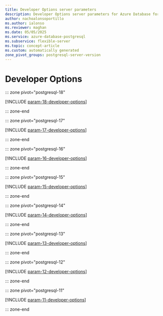 ```yaml
---
title: Developer Options server parameters
description: Developer Options server parameters for Azure Database for PostgreSQL flexible server.
author: nachoalonsoportillo
ms.author: ialonso
ms.reviewer: maghan
ms.date: 05/05/2025
ms.service: azure-database-postgresql
ms.subservice: flexible-server
ms.topic: concept-article
ms.custom: automatically generated
zone_pivot_groups: postgresql-server-version
---
```

# Developer Options


::: zone pivot="postgresql-18"

[!INCLUDE [param-18-developer-options](./includes/param-18-developer-options.md)]

::: zone-end


::: zone pivot="postgresql-17"

[!INCLUDE [param-17-developer-options](./includes/param-17-developer-options.md)]

::: zone-end


::: zone pivot="postgresql-16"

[!INCLUDE [param-16-developer-options](./includes/param-16-developer-options.md)]

::: zone-end


::: zone pivot="postgresql-15"

[!INCLUDE [param-15-developer-options](./includes/param-15-developer-options.md)]

::: zone-end


::: zone pivot="postgresql-14"

[!INCLUDE [param-14-developer-options](./includes/param-14-developer-options.md)]

::: zone-end


::: zone pivot="postgresql-13"

[!INCLUDE [param-13-developer-options](./includes/param-13-developer-options.md)]

::: zone-end


::: zone pivot="postgresql-12"

[!INCLUDE [param-12-developer-options](./includes/param-12-developer-options.md)]

::: zone-end


::: zone pivot="postgresql-11"

[!INCLUDE [param-11-developer-options](./includes/param-11-developer-options.md)]

::: zone-end



